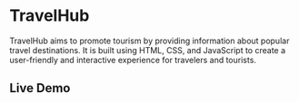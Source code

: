 # TravelHub

TravelHub aims to promote tourism by providing information about popular travel destinations. It is built using HTML, CSS, and JavaScript to create a user-friendly and interactive experience for travelers and tourists.

## Live Demo
